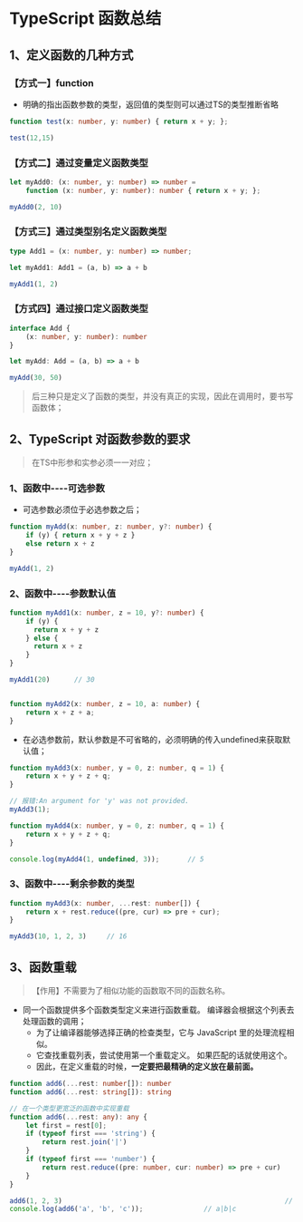 # TypeScript 函数总结

## 1、定义函数的几种方式

### 【方式一】function

* 明确的指出函数参数的类型，返回值的类型则可以通过TS的类型推断省略

```typescript
function test(x: number, y: number) { return x + y; };

test(12,15)
```

### 【方式二】通过变量定义函数类型

```typescript
let myAdd0: (x: number, y: number) => number = 
    function (x: number, y: number): number { return x + y; };

myAdd0(2, 10)
```

### 【方式三】通过类型别名定义函数类型

```typescript
type Add1 = (x: number, y: number) => number;

let myAdd1: Add1 = (a, b) => a + b

myAdd1(1, 2)
```

### 【方式四】通过接口定义函数类型

```typescript
interface Add {
    (x: number, y: number): number
}

let myAdd: Add = (a, b) => a + b

myAdd(30, 50)
```

> 后三种只是定义了函数的类型，并没有真正的实现，因此在调用时，要书写函数体；

## 2、TypeScript 对函数参数的要求

> 在TS中形参和实参必须一一对应；

### 1、函数中----可选参数

* 可选参数必须位于必选参数之后；

```typescript
function myAdd(x: number, z: number, y?: number) {
    if (y) { return x + y + z }
    else return x + z
}

myAdd(1, 2)
```

### 2、函数中----参数默认值

```typescript
function myAdd1(x: number, z = 10, y?: number) {
    if (y) {
      return x + y + z
    } else {
      return x + z
    }
}

myAdd1(20)		// 30


function myAdd2(x: number, z = 10, a: number) {
    return x + z + a;
}
```

* 在必选参数前，默认参数是不可省略的，必须明确的传入undefined来获取默认值；

```typescript
function myAdd3(x: number, y = 0, z: number, q = 1) {
    return x + y + z + q;
}

// 报错:An argument for 'y' was not provided.
myAdd3(1);

function myAdd4(x: number, y = 0, z: number, q = 1) {
    return x + y + z + q;
}

console.log(myAdd4(1, undefined, 3));		// 5
```

### 3、函数中----剩余参数的类型

```typescript
function myAdd3(x: number, ...rest: number[]) {
    return x + rest.reduce((pre, cur) => pre + cur);
}

myAdd3(10, 1, 2, 3)		// 16
```

## 3、函数重载

> 【作用】不需要为了相似功能的函数取不同的函数名称。

* 同一个函数提供多个函数类型定义来进行函数重载。 编译器会根据这个列表去处理函数的调用；
  * 为了让编译器能够选择正确的检查类型，它与 JavaScript 里的处理流程相似。 
  * 它查找重载列表，尝试使用第一个重载定义。 如果匹配的话就使用这个。 
  * 因此，在定义重载的时候，**一定要把最精确的定义放在最前面。**

```typescript
function add6(...rest: number[]): number
function add6(...rest: string[]): string

// 在一个类型更宽泛的函数中实现重载
function add6(...rest: any): any {
    let first = rest[0];
    if (typeof first === 'string') {
        return rest.join('|')
    }
    if (typeof first === 'number') {
        return rest.reduce((pre: number, cur: number) => pre + cur)
    }
}

add6(1, 2, 3)														// 6
console.log(add6('a', 'b', 'c'));				// a|b|c
```

